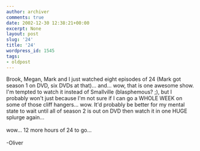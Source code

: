 ```yaml
---
author: archiver
comments: true
date: 2002-12-30 12:38:21+00:00
excerpt: None
layout: post
slug: '24'
title: '24'
wordpress_id: 1545
tags:
- oldpost
---
```


Brook, Megan, Mark and I just watched eight episodes of 24 (Mark got season 1 on DVD, six DVDs at that)... and... wow, that is one awesome show.  I'm tempted to watch it instead of Smallville (blasphemous? ;), but I probably won't just because I'm not sure if I can go a WHOLE WEEK on some of those cliff hangers... wow. It'd probably be better for my mental state to wait until all of season 2 is out on DVD then watch it in one HUGE splurge again...<br /><br />wow... 12 more hours of 24 to go...<br /><br />-Oliver